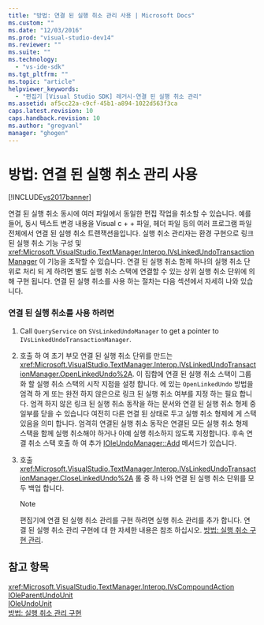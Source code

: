 ```yaml
---
title: "방법: 연결 된 실행 취소 관리 사용 | Microsoft Docs"
ms.custom: ""
ms.date: "12/03/2016"
ms.prod: "visual-studio-dev14"
ms.reviewer: ""
ms.suite: ""
ms.technology: 
  - "vs-ide-sdk"
ms.tgt_pltfrm: ""
ms.topic: "article"
helpviewer_keywords: 
  - "편집기 [Visual Studio SDK] 레거시-연결 된 실행 취소 관리"
ms.assetid: af5cc22a-c9cf-45b1-a894-1022d563f3ca
caps.latest.revision: 10
caps.handback.revision: 10
ms.author: "gregvanl"
manager: "ghogen"
---
```

# 방법: 연결 된 실행 취소 관리 사용
[!INCLUDE[vs2017banner](../code-quality/includes/vs2017banner.md)]

연결 된 실행 취소 동시에 여러 파일에서 동일한 편집 작업을 취소할 수 있습니다.  예를 들어, 동시 텍스트 변경 내용을 Visual c \+ \+ 파일, 헤더 파일 등의 여러 프로그램 파일 전체에서 연결 된 실행 취소 트랜잭션을입니다.  실행 취소 관리자는 환경 구현으로 링크 된 실행 취소 기능 구성 및 <xref:Microsoft.VisualStudio.TextManager.Interop.IVsLinkedUndoTransactionManager> 이 기능을 조작할 수 있습니다.  연결 된 실행 취소 함께 하나의 실행 취소 단위로 처리 되 게 하려면 별도 실행 취소 스택에 연결할 수 있는 상위 실행 취소 단위에 의해 구현 됩니다.  연결 된 실행 취소를 사용 하는 절차는 다음 섹션에서 자세히 나와 있습니다.  
  
### 연결 된 실행 취소를 사용 하려면  
  
1.  Call `QueryService` on `SVsLinkedUndoManager` to get a pointer to `IVsLinkedUndoTransactionManager`.  
  
2.  호출 하 여 초기 부모 연결 된 실행 취소 단위를 만드는 <xref:Microsoft.VisualStudio.TextManager.Interop.IVsLinkedUndoTransactionManager.OpenLinkedUndo%2A>.  이 집합에 연결 된 실행 취소 스택이 그룹화 할 실행 취소 스택의 시작 지점을 설정 합니다.  에 있는 `OpenLinkedUndo` 방법을 엄격 하 게 또는 완전 하지 않은으로 링크 된 실행 취소 여부를 지정 하는 필요 합니다.  엄격 하지 않은 링크 된 실행 취소 동작을 하는 문서와 연결 된 실행 취소 형제 중 일부를 닫을 수 있습니다 여전히 다른 연결 된 상태로 두고 실행 취소 형제에 게 스택 있음을 의미 합니다.  엄격히 연결된 실행 취소 동작은 연결된 모든 실행 취소 형제 스택을 함께 실행 취소해야 하거나 아예 실행 취소하지 않도록 지정합니다.  후속 연결 취소 스택 호출 하 여 추가  [IOleUndoManager::Add](http://msdn.microsoft.com/library/windows/desktop/ms680135) 메서드가 있습니다.  
  
3.  호출 <xref:Microsoft.VisualStudio.TextManager.Interop.IVsLinkedUndoTransactionManager.CloseLinkedUndo%2A> 롤 중 하 나와 연결 된 실행 취소 단위를 모두 백업 합니다.  
  
    > [!NOTE]
    >  편집기에 연결 된 실행 취소 관리를 구현 하려면 실행 취소 관리를 추가 합니다.  연결 된 실행 취소 관리 구현에 대 한 자세한 내용은 참조 하십시오.  [방법: 실행 취소 구현 관리](../extensibility/how-to-implement-undo-management.md).  
  
## 참고 항목  
 <xref:Microsoft.VisualStudio.TextManager.Interop.IVsCompoundAction>   
 [IOleParentUndoUnit](http://msdn.microsoft.com/library/windows/desktop/ms682151)   
 [IOleUndoUnit](http://msdn.microsoft.com/library/windows/desktop/ms678476)   
 [방법: 실행 취소 관리 구현](../extensibility/how-to-implement-undo-management.md)